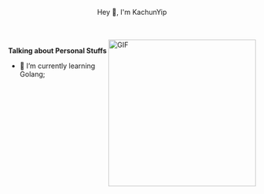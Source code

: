 <p align="center"> Hey 👋, I'm KachunYip </p>

<br />
<br />

 <img align="right" alt="GIF" src="https://media.giphy.com/media/836HiJc7pgzy8iNXCn/giphy.gif" width="300"/>
 
 **Talking about Personal Stuffs**
 - 🌱 I’m currently learning Golang;

<br />
